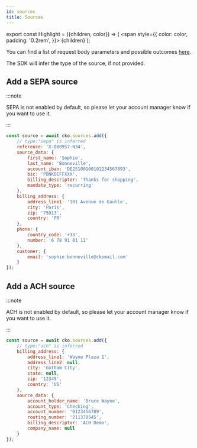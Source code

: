 ```yaml
---
id: sources
title: Sources
---
```


export const Highlight = ({children, color}) => (
<span
style={{
      color: color,
      padding: '0.2rem',
    }}>
{children}
</span>
);

You can find a list of request body parameters and possible outcomes [here](https://api-reference.checkout.com/#tag/Sources).

The SDK will infer the type of the source, if not provided.

## Add a <Highlight color="#25c2a0">SEPA source</Highlight>

:::note

SEPA is not enabled by default, so please let your account manager know if you want to use it.

:::

```js
const source = await cko.sources.add({
    // type:"sepa" is inferred
    reference: 'X-080957-N34',
    source_data: {
        first_name: 'Sophie',
        last_name: 'Bonneville',
        account_iban: 'DE25100100101234567893',
        bic: 'PBNKDEFFXXX',
        billing_descriptor: 'Thanks for shopping',
        mandate_type: 'recurring'
    },
    billing_address: {
        address_line1: '101 Avenue de Gaulle',
        city: 'Paris',
        zip: '75013',
        country: 'FR'
    },
    phone: {
        country_code: '+33',
        number: '6 78 91 01 11'
    },
    customer: {
        email: 'sophie.bonneville@ckomail.com'
    }
});
```

## Add a <Highlight color="#25c2a0">ACH source</Highlight>

:::note

ACH is not enabled by default, so please let your account manager know if you want to use it.

:::

```js
const source = await cko.sources.add({
    // type:"ach" is inferred
    billing_address: {
        address_line1: 'Wayne Plaza 1',
        address_line2: null,
        city: 'Gotham City',
        state: null,
        zip: '12345',
        country: 'US'
    },
    source_data: {
        account_holder_name: 'Bruce Wayne',
        account_type: 'Checking',
        account_number: '0123456789',
        routing_number: '211370545',
        billing_descriptor: 'ACH Demo',
        company_name: null
    }
});
```
